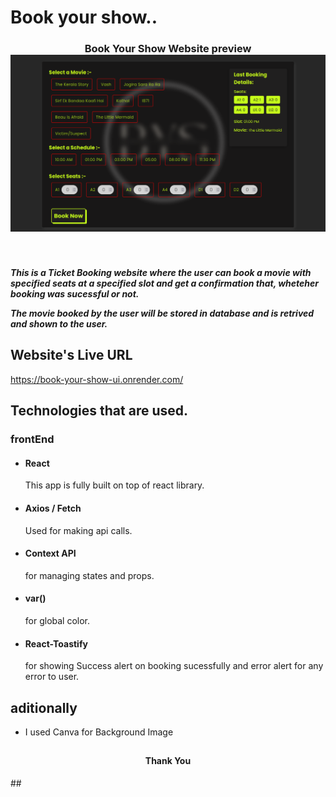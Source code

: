 # Book your show..

<h3 align="center">
  Book Your Show Website preview <br/>
  <a href="https://book-your-show-ui.onrender.com/" target="_blank"><img alt="Demo" src="./redme-Img.png" /> </a>
</h3>

<br>
<h5>This is a Ticket Booking website where the user can book a movie with specified seats at a specified slot and get a confirmation that, wheteher booking was sucessful or not.

The movie booked by the user will be stored in database and is retrived and shown to the user.</h5>


## Website's Live URL  
  https://book-your-show-ui.onrender.com/  


## Technologies that are used.

### frontEnd
- #### React  
    This app is fully built on top of react library.
- #### Axios / Fetch
    Used for making api calls.
- #### Context API
    for managing states and props.
- #### var()
    for global color.
- #### React-Toastify
    for showing Success alert on booking sucessfully  and error alert for any error to user.
## aditionally 
-   I used Canva for Background Image

##
<h4 align="center">Thank You</h4>
##
